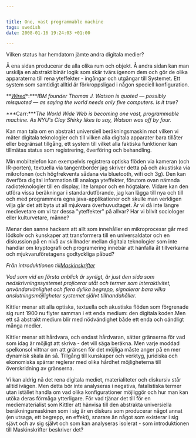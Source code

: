 ```yaml
--- 


title: One, vast programmable machine 
tags: swedish 
date: 2008-01-16 19:24:03 +01:00 

---
```


Vilken status har hemdatorn jämte andra digitala medier?

Å ena sidan producerar de alla olika rum och objekt. Å andra sidan kan man urskilja en abstrakt binär logik som skär tvärs igenom dem och gör de olika apparaterna till rena yteffekter - ingångar och utgångar till Systemet. Ett system som samtidigt alltid är förkroppsligad i någon speciell konfiguration.


**[*Wired*](http://www.wired.com/techbiz/people/magazine/16-01/st_qa?showAllComments=true "Wired")*:****IBM founder Thomas J. Watson is quoted — possibly misquoted — as saying the world needs only five computers. Is it true?*

***Carr:****The World Wide Web is becoming one vast, programmable machine. As NYU's Clay Shirky likes to say, Watson was off by four.*



Kan man tala om en abstrakt universiell beräkningsmaskin mot vilken vi mäter digitala teknologier och till vilken alla digitala apparater bara tillåter eller begränsat tillgång, ett system till vilket alla faktiska funktioner kan tillmätas status som registrering, överföring och behandling.



Min mobiltelefon kan exempelvis registrera optiska flöden via kameran (och IR-porten), textuella via tangentborder jag skriver detta på och akustiska via mikrofonen (och högfrekventa sådana via bluetooth, wifi och 3g). Den kan överföra digital information till analoga yteffekter, förutom ovan nämnda radioteknologier till en display, lite lampor och en högtalare. Vidare kan den utföra vissa beräkningar i standardutförande, jag kan lägga till nya och till och med programmera egna java-applikationer och skulle man verkligen vilja går det att byta ut all mjukvara överhuvudtaget. Är vi då inte längre medievetare om vi tar dessa "yteffekter" på allvar? Har vi blivit sociologer eller kulturvetare, månne?



Menar den sanne hackern att allt som innehåller en mikroprocessr går med lödkolv och kunskaper att transformera till en universaldator och en diskussion på en nivå av skillnader mellan digitala teknologier som inte handlar om kryptografi och programering innebär att hänfalla åt tillverkarna och mjukvaruföretagens godtyckliga påbud?


*Från introduktionen till*[*Maskinskrifter*](http://www.adlibris.se/product.aspx?isbn=9185722243 "Maskinskrifter")


*Vad som vid en första anblick är synligt, är just den sida som nedskrivningssystemet projicerar utåt och termer som interaktivitet, användarvänlighet och flera dylika begrepp, signalerar bara vilka anslutningsmöjligheter systemet självt tillhandahåller.*



Kittler menar att alla optiska, textuella och akustiska flöden som förgrenade sig runt 1900 nu flyter samman i ett enda medium: den digitala koden.Men ett så abstrakt medium blir med nödvändighet både ett enda och oändligt många medier. 



Kittler menar att hårdvara, och endast hårdvaran, sätter gränserna för vad som idag är möjligt att skriva - det vill säga beräkna. Men varje moddad spelkonsol vittnar om att gränsen för det möjliga måste anger på en mer dynamisk skala än så. Tillgång till kunskaper och verktyg, juridiska och ekonomiska spärrar reglerar med olika hårdhet möjligheterna till överskridning av gränserna.



Vi kan aldrig nå det rena digitala mediet, materialiteter och diskursiv står alltid ivägen. Men detta bör inte analyseras i negativa, fatalistiska termer utan istället handla om vad olika konfigurationer möjliggör och hur man kan utöka deras förmåga ytterligare. För vad tjänar det till för en mediematerialist som Kittler att hänvisa till den abstrakta universiella beräkningsmaskinen som i sig är en diskurs som producerar något annat (en utsaga, ett begrepp, en effekt), snarare än något som existerar i sig sjävt och av sig självt och som kan analyseras isolerat - som introduktionen till Maskinskrifter beskriver det?



